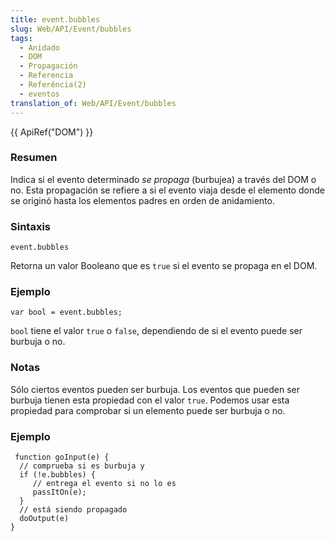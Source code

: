 ```yaml
---
title: event.bubbles
slug: Web/API/Event/bubbles
tags:
  - Anidado
  - DOM
  - Propagación
  - Referencia
  - Referência(2)
  - eventos
translation_of: Web/API/Event/bubbles
---
```

{{ ApiRef("DOM") }}

### Resumen

Indica si el evento determinado _se propaga_ (burbujea) a través del DOM o no. Esta propagación se refiere a si el evento viaja desde el elemento donde se originó hasta los elementos padres en orden de anidamiento.

### Sintaxis

    event.bubbles

Retorna un valor Booleano que es `true` si el evento se propaga en el DOM.

### Ejemplo

    var bool = event.bubbles;

`bool` tiene el valor `true` o `false`, dependiendo de si el evento puede ser burbuja o no.

### Notas

Sólo ciertos eventos pueden ser burbuja. Los eventos que pueden ser burbuja tienen esta propiedad con el valor `true`. Podemos usar esta propiedad para comprobar si un elemento puede ser burbuja o no.

### Ejemplo

     function goInput(e) {
      // comprueba si es burbuja y
      if (!e.bubbles) {
         // entrega el evento si no lo es
         passItOn(e);
      }
      // está siendo propagado
      doOutput(e)
    }
